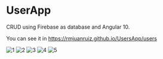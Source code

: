 # UserApp

CRUD using Firebase as database and Angular 10.

You can see it in https://rmjuanruiz.github.io/UsersApp/users

![1](https://user-images.githubusercontent.com/49765252/92666881-0ccb7080-f2d0-11ea-93c1-437ad5e33146.PNG)
![2](https://user-images.githubusercontent.com/49765252/92666883-0d640700-f2d0-11ea-9d48-dc3ae2866fe7.PNG)
![3](https://user-images.githubusercontent.com/49765252/92666884-0dfc9d80-f2d0-11ea-942e-d956d15cae05.PNG)
![4](https://user-images.githubusercontent.com/49765252/92666885-0dfc9d80-f2d0-11ea-88e9-3df44036372f.PNG)
![5](https://user-images.githubusercontent.com/49765252/92666938-3389a700-f2d0-11ea-882a-801222c22af7.PNG)
